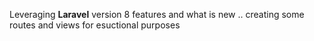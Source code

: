 Leveraging **Laravel** version 8 features and what is new ..
creating some routes and views for esuctional purposes 
